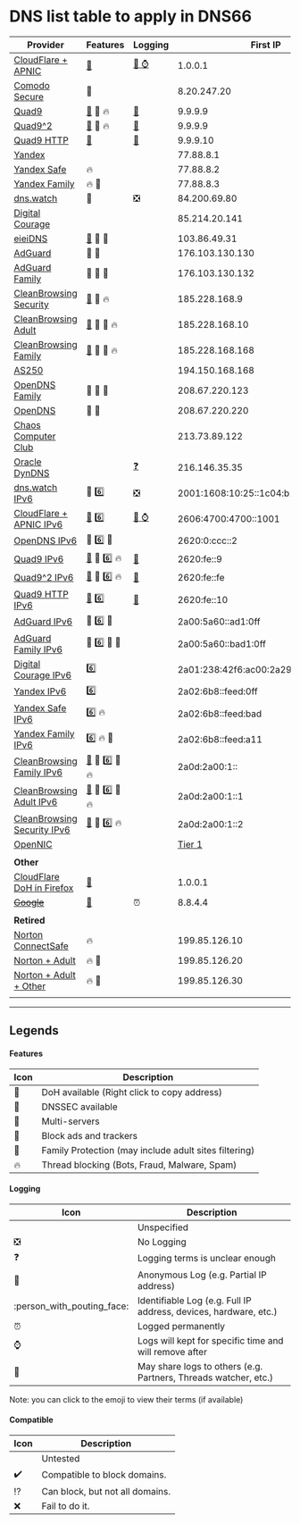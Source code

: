 # DNS list table to apply in DNS66

| Provider | Features | Logging | First IP | Second IP | Compatibility |
|----------|----------|---------|----------|-----------|---------------|
| [CloudFlare + APNIC](https://1.1.1.1/) | [:lock_with_ink_pen:](https://cloudflare-dns.com/dns-query) | [:bust_in_silhouette: :watch:](https://developers.cloudflare.com/1.1.1.1/commitment-to-privacy/privacy-policy/privacy-policy) | 1.0.0.1 | 1.1.1.1 |  |
| [Comodo Secure](https://www.comodo.com/secure-dns) | :twisted_rightwards_arrows: |  | 8.20.247.20 | 8.26.56.26 |  |
| [Quad9](https://quad9.net) | [:lock_with_ink_pen:](https://dns9.quad9.net/dns-query) :closed_lock_with_key: :fire: | [:bust_in_silhouette:](https://quad9.net/privacy) | 9.9.9.9 | 149.112.112.9 |  |
| [Quad9^2](https://quad9.net/doh-quad9-dns-servers) | [:lock_with_ink_pen:](https://dns.quad9.net/dns-query) :closed_lock_with_key: :fire: | [:bust_in_silhouette:](https://quad9.net/privacy) | 9.9.9.9 | 149.112.112.112 |  |
| [Quad9 HTTP](https://quad9.net/doh-quad9-dns-servers) | [:lock_with_ink_pen:](https://dns10.quad9.net/dns-query) | [:bust_in_silhouette:](https://quad9.net/privacy) | 9.9.9.10 | 149.112.112.110 |  |
| [Yandex](https://dns.yandex.com) |  |  | 77.88.8.1 | 77.88.8.8 |  |
| [Yandex Safe](https://dns.yandex.com) | :fire: |  | 77.88.8.2 | 77.88.8.88 |  |
| [Yandex Family](https://dns.yandex.com) | :fire: :children_crossing: |  | 77.88.8.3 | 77.88.8.7 |  |
| [dns.watch](https://dns.watch) | :closed_lock_with_key: | :negative_squared_cross_mark: | 84.200.69.80 | 84.200.70.40 |  |
| [Digital Courage](https://digitalcourage.de/support/zensurfreier-dns-server) |  |  | 85.214.20.141 |  |  |
| [eieiDNS](https://eieidns.com) | [:lock_with_ink_pen:](https://doh.eieidns.com/dns-query) :closed_lock_with_key: :no_pedestrians: |  | 103.86.49.31 |  |  |
| [AdGuard](https://adguard.com/en/adguard-dns/overview.html) | :closed_lock_with_key: :no_pedestrians: |  | 176.103.130.130 | 176.103.130.131 |  |
| [AdGuard Family](https://adguard.com/en/adguard-dns/overview.html) | :closed_lock_with_key: :no_pedestrians: :children_crossing: |  | 176.103.130.132 | 176.103.130.134 |  |
| [CleanBrowsing Security](https://cleanbrowsing.org/filters) | [:lock_with_ink_pen:](https://doh.cleanbrowsing.org/doh/security-filter) :closed_lock_with_key: :fire: |  | 185.228.168.9 | 185.228.169.9 |  |
| [CleanBrowsing Adult](https://cleanbrowsing.org/filters) | [:lock_with_ink_pen:](https://doh.cleanbrowsing.org/doh/adult-filter) :closed_lock_with_key: :children_crossing: :fire: |  | 185.228.168.10 | 185.228.169.10 |  |
| [CleanBrowsing Family](https://cleanbrowsing.org/filters) | [:lock_with_ink_pen:](https://doh.cleanbrowsing.org/doh/family-filter) :closed_lock_with_key: :children_crossing: :fire: |  | 185.228.168.168 | 185.228.169.168 |  |
| [AS250](https://twitter.com/as250) |  |  | 194.150.168.168 |  |  |
| [OpenDNS Family](https://www.opendns.com/setupguide/#familyshield) | :closed_lock_with_key: :twisted_rightwards_arrows: :children_crossing: |  | 208.67.220.123 | 208.67.222.123 |  |
| [OpenDNS](https://www.opendns.com) | :closed_lock_with_key: :twisted_rightwards_arrows: |  | 208.67.220.220 | 208.67.222.222 |  |
| [Chaos Computer Club](https://www.ccc.de/censorship/dns-howto) |  |  | 213.73.89.122 |  |  |
| [Oracle DynDNS](https://dyn.com/labs/dyn-internet-guide) |  | [:question:](https://dyn.com/legal/dyn-privacy-policy) | 216.146.35.35 | 216.146.36.36 |  |
| [dns.watch IPv6](https://dns.watch) | :closed_lock_with_key: :six: | :negative_squared_cross_mark: | 2001:1608:10:25::1c04:b12f | 2001:1608:10:25::9249:d69b |  |
| [CloudFlare + APNIC IPv6](https://1.1.1.1/) | [:lock_with_ink_pen:](https://cloudflare-dns.com/dns-query) :six: | [:bust_in_silhouette: :watch:](https://developers.cloudflare.com/1.1.1.1/commitment-to-privacy/privacy-policy/privacy-policy) | 2606:4700:4700::1001 | 2606:4700:4700::1111 |  |
| [OpenDNS IPv6](https://www.opendns.com/about/innovations/ipv6/) | :closed_lock_with_key: :six: :twisted_rightwards_arrows: |  | 2620:0:ccc::2 | 2620:0:ccd::2 |  |
| [Quad9 IPv6](https://quad9.net) | [:lock_with_ink_pen:](https://dns9.quad9.net/dns-query) :closed_lock_with_key: :six: :fire: | [:bust_in_silhouette:](https://quad9.net/privacy) | 2620:fe::9 | 2620:fe::fe:9 |  |
| [Quad9^2 IPv6](https://quad9.net/doh-quad9-dns-servers) | [:lock_with_ink_pen:](https://dns.quad9.net/dns-query) :closed_lock_with_key: :six: :fire: | [:bust_in_silhouette:](https://quad9.net/privacy) | 2620:fe::fe | 2620:fe::fe:9 |  |
| [Quad9 HTTP IPv6](https://quad9.net/doh-quad9-dns-servers) | [:lock_with_ink_pen:](https://dns10.quad9.net/dns-query) :six: | [:bust_in_silhouette:](https://quad9.net/privacy) | 2620:fe::10 | 2620:fe::fe:10 |  |
| [AdGuard IPv6](https://adguard.com/en/adguard-dns/overview.html) | :closed_lock_with_key: :six: :no_pedestrians: |  | 2a00:5a60::ad1:0ff | 2a00:5a60::ad2:0ff |  |
| [AdGuard Family IPv6](https://adguard.com/en/adguard-dns/overview.html) | :closed_lock_with_key: :six: :no_pedestrians: :children_crossing: |  | 2a00:5a60::bad1:0ff | 2a00:5a60::bad2:0ff |  |
| [Digital Courage IPv6](https://digitalcourage.de/support/zensurfreier-dns-server) | :six: |  | 2a01:238:42f6:ac00:2a29:4f7f:b6d:ef46 |  |  |
| [Yandex IPv6](https://dns.yandex.com) | :six: |  | 2a02:6b8::feed:0ff | 2a02:6b8:0:1::feed:0ff |  |
| [Yandex Safe IPv6](https://dns.yandex.com) | :six: :fire: |  | 2a02:6b8::feed:bad | 2a02:6b8:0:1::feed:bad |  |
| [Yandex Family IPv6](https://dns.yandex.com) | :six: :fire: :children_crossing: |  | 2a02:6b8::feed:a11 | 2a02:6b8:0:1::feed:a11 |  |
| [CleanBrowsing Family IPv6](https://cleanbrowsing.org/filters) | [:lock_with_ink_pen:](https://doh.cleanbrowsing.org/doh/family-filter) :closed_lock_with_key: :six: :children_crossing: :fire: |  | 2a0d:2a00:1:: | 2a0d:2a00:2:: |  |
| [CleanBrowsing Adult IPv6](https://cleanbrowsing.org/filters) | [:lock_with_ink_pen:](https://doh.cleanbrowsing.org/doh/adult-filter) :closed_lock_with_key: :six: :children_crossing: :fire: |  | 2a0d:2a00:1::1 | 2a0d:2a00:2::1 |  |
| [CleanBrowsing Security IPv6](https://cleanbrowsing.org/filters) | [:lock_with_ink_pen:](https://doh.cleanbrowsing.org/doh/security-filter) :closed_lock_with_key: :six: :fire: |  | 2a0d:2a00:1::2 | 2a0d:2a00:2::2 |  |
| [OpenNIC](https://www.opennic.org) |  |  | [Tier 1](https://servers.opennic.org/?tier=1) | [Tier 2](https://servers.opennic.org/?tier=2) |  |
|  |  |  |  |  |  |
| **Other** |  |  |  |  |  |
| [CloudFlare DoH in Firefox](https://wiki.mozilla.org/Trusted_Recursive_Resolver) | [:lock_with_ink_pen:](https://mozilla.cloudflare-dns.com/dns-query) |  | 1.0.0.1 | 1.1.1.1 |  |
| [~~Google~~](https://developers.google.com/speed/public-dns/) | [:lock_with_ink_pen:](https://dns.google.com/experimental) | :alarm_clock: | 8.8.4.4 | 8.8.8.8 |  |
|  |  |  |  |  |  |
| **Retired** |  |  |  |  |  |
| [Norton ConnectSafe](https://dns.norton.com) | :fire: |  | 199.85.126.10 | 199.85.127.10 |  |
| [Norton + Adult](https://dns.norton.com) | :fire: :children_crossing: |  | 199.85.126.20 | 199.85.127.20 |  |
| [Norton + Adult + Other](https://dns.norton.com) | :fire: :children_crossing: |  | 199.85.126.30 | 199.85.127.30 |  |
|  |  |  |  |  |  |

- - - - - - - - - -

## Legends
#### Features
| Icon | Description |
|------|-------------|
| :lock_with_ink_pen: | DoH available (Right click to copy address) |
| :closed_lock_with_key: | DNSSEC available |
| :twisted_rightwards_arrows: | Multi-servers |
| :no_pedestrians: | Block ads and trackers |
| :children_crossing: | Family Protection (may include adult sites filtering) |
| :fire: | Thread blocking (Bots, Fraud, Malware, Spam) |

#### Logging
| Icon | Description |
|------|-------------|
|  | Unspecified |
| :negative_squared_cross_mark: | No Logging |
| :question: | Logging terms is unclear enough |
| :bust_in_silhouette: | Anonymous Log (e.g. Partial IP address) |
| :person_with_pouting_face: | Identifiable Log (e.g. Full IP address, devices, hardware, etc.) |
| :alarm_clock: | Logged permanently |
| :watch: | Logs will kept for specific time and will remove after |
| :open_file_folder: | May share logs to others (e.g. Partners, Threads watcher, etc.) |

Note: you can click to the emoji to view their terms (if available)

#### Compatible
| Icon | Description |
|------|-------------|
|  | Untested |
| :heavy_check_mark: | Compatible to block domains. |
| :interrobang: | Can block, but not all domains. |
| :x: | Fail to do it. |